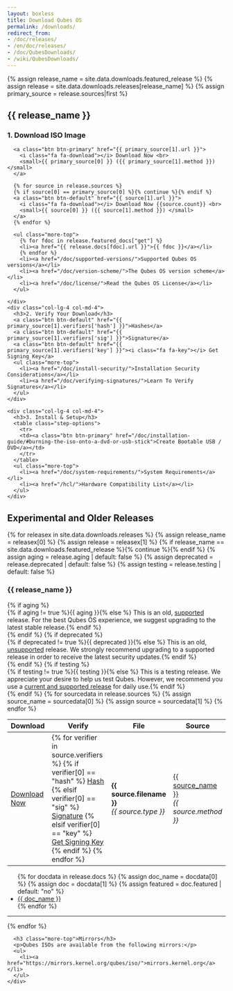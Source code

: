```yaml
---
layout: boxless
title: Download Qubes OS
permalink: /downloads/
redirect_from:
- /doc/releases/
- /en/doc/releases/
- /doc/QubesDownloads/
- /wiki/QubesDownloads/
---
```


<div class="white-box more-bottom page-content">
  {% assign release_name = site.data.downloads.featured_release %}
  {% assign release = site.data.downloads.releases[release_name] %}
  {% assign primary_source = release.sources|first %}

  <h2 class="add-bottom">{{ release_name }}</h2>

  <div class="row">
    <div class="col-lg-4 col-md-4">
      <h3>1. Download ISO Image</h3>

      <a class="btn btn-primary" href="{{ primary_source[1].url }}">
        <i class="fa fa-download"></i> Download Now <br>
        <small>{{ primary_source[0] }} ({{ primary_source[1].method }})</small>
      </a>

      {% for source in release.sources %}
      {% if source[0] == primary_source[0] %}{% continue %}{% endif %}
      <a class="btn btn-default" href="{{ source[1].url }}">
        <i class="fa fa-download"></i> Download Now {{source.count}} <br>
        <small>{{ source[0] }} ({{ source[1].method }}) </small>
      </a>
      {% endfor %}

      <ul class="more-top">
        {% for fdoc in release.featured_docs["get"] %}
        <li><a href="{{ release.docs[fdoc].url }}">{{ fdoc }}</a></li>
        {% endfor %}
        <li><a href="/doc/supported-versions/">Supported Qubes OS versions</a></li>
        <li><a href="/doc/version-scheme/">The Qubes OS version scheme</a></li>
        <li><a href="/doc/license/">Read the Qubes OS License</a></li>
      </ul>

    </div>
    <div class="col-lg-4 col-md-4">
      <h3>2. Verify Your Download</h3>
      <a class="btn btn-default" href="{{ primary_source[1].verifiers['hash'] }}">Hashes</a>
      <a class="btn btn-default" href="{{ primary_source[1].verifiers['sig'] }}">Signature</a>
      <a class="btn btn-default" href="{{ primary_source[1].verifiers['key'] }}"><i class="fa fa-key"></i> Get Signing Key</a>
      <ul class="more-top">
        <li><a href="/doc/install-security/">Installation Security Considerations</a></li>
        <li><a href="/doc/verifying-signatures/">Learn To Verify Signatures</a></li>
      </ul>
    </div>

    <div class="col-lg-4 col-md-4">
      <h3>3. Install & Setup</h3>
      <table class="step-options">
        <tr>
        <td><a class="btn btn-primary" href="/doc/installation-guide/#burning-the-iso-onto-a-dvd-or-usb-stick">Create Bootable USB / DVD</a></td>
        </tr>
      </table>
      <ul class="more-top">
        <li><a href="/doc/system-requirements/">System Requirements</a></li>
        <li><a href="/hcl/">Hardware Compatibility List</a></li>
      </ul>
    </div>

  </div>
</div>

## Experimental and Older Releases

<div class="white-box more-bottom page-content">

  <div class="row">
    <div class="col-lg-12 col-md-12">
      {% for releasex in site.data.downloads.releases %}
      {% assign release_name = releasex[0] %}
      {% assign release = releasex[1] %}
      {% if release_name == site.data.downloads.featured_release %}{% continue %}{% endif %}
      {% assign aging = release.aging | default: false %}
      {% assign deprecated = release.deprecated | default: false %}
      {% assign testing = release.testing | default: false %}
      <h3 class="more-bottom">{{ release_name }}</h3>
      {% if aging %}
      <div class="alert alert-info" role="alert">
        <i class="fa fa-info-circle"></i>{% if aging != true %}{{ aging }}{% else %} This is an old, <a href="/doc/supported-versions/" class="alert-link">supported</a> release. For the best Qubes OS experience, we suggest upgrading to the latest stable release.{% endif %}
      </div>
      {% endif %}
      {% if deprecated %}
      <div class="alert alert-warning" role="alert">
        <i class="fa fa-exclamation-triangle"></i>{% if deprecated != true %}{{ deprecated }}{% else %} This is an old, <a href="/doc/supported-versions/" class="alert-link">unsupported</a> release. We strongly recommend upgrading to a supported release in order to receive the latest security updates.{% endif %}
      </div>
      {% endif %}
      {% if testing %}
      <div class="alert alert-info" role="alert">
        <i class="fa fa-info-circle"></i>{% if testing != true %}{{ testing }}{% else %} This is a testing release. We appreciate your desire to help us test Qubes. However, we recommend you use a <a href="/doc/supported-versions/" class="alert-link">current and supported release</a> for daily use.{% endif %}
      </div>
      {% endif %}
      <table class="table">
        <thead>
          <tr>
            <th>Download</th>
            <th>Verify
              <a class="fa fa-question-circle" href="/doc/verifying-signatures/"
                 title="How do I verify my download?"></a></th>
            <th>File</th>
            <th>Source</th>
          </tr>
        </thead>
        <tbody>
          {% for sourcedata in release.sources %}
          {% assign source_name = sourcedata[0] %}
          {% assign source = sourcedata[1] %}
          <tr>
            <td>
              <a class="btn btn-primary" href="{{ source.url }}">
                <i class="fa fa-download"></i> Download Now
              </a>
            </td>
            <td>
              {% for verifier in source.verifiers %}
                {% if verifier[0] == "hash" %}
                <a class="btn btn-default" href="{{ verifier[1] }}">Hash</a>
                {% elsif verifier[0] == "sig" %}
                <a class="btn btn-default" href="{{ verifier[1] }}">Signature</a>
                {% elsif verifier[0] == "key" %}
                <a class="btn btn-default" href="{{ verifier[1] }}"><i class="fa fa-key"></i> Get Signing Key</a>
                {% endif %}
              {% endfor %}
            </td>
            <td>
              <strong>{{ source.filename }}</strong><br>
              <em>{{ source.type }}</em>
            </td>
            <td>
              <a href="https://{{ source_name }}/">{{ source_name }}</a><br/>
              <em>{{ source.method }}</em>
            </td>
          </tr>
          {% endfor %}
        </tbody>
      </table>
      <ul>
        {% for docdata in release.docs %}
        {% assign doc_name = docdata[0] %}
        {% assign doc = docdata[1] %}
        {% assign featured = doc.featured | default: "no" %}
        <li>
          <a href="{{ doc.url }}">{{ doc_name }}</a>
        </li>
        {% endfor %}
      </ul>
      <hr class="more-top more-bottom">
      {% endfor %}

      <h3 class="more-top">Mirrors</h3>
      <p>Qubes ISOs are available from the following mirrors:</p>
      <ul>
        <li><a href="https://mirrors.kernel.org/qubes/iso/">mirrors.kernel.org</a></li>
      </ul>
    </div>
  </div>
</div>

